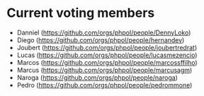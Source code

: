 # Current voting members

* Danniel (https://github.com/orgs/phpol/people/DennyLoko)
* Diego (https://github.com/orgs/phpol/people/hernandev)
* Joubert (https://github.com/orgs/phpol/people/joubertredrat)
* Lucas (https://github.com/orgs/phpol/people/lucasmezencio)
* Marcos (https://github.com/orgs/phpol/people/marcossffilho)
* Marcus (https://github.com/orgs/phpol/people/marcusagm)
* Naroga (https://github.com/orgs/phpol/people/naroga)
* Pedro (https://github.com/orgs/phpol/people/pedrommone)
